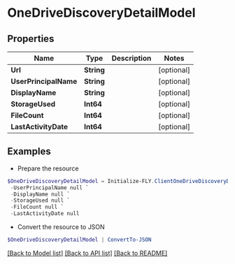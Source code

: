 # OneDriveDiscoveryDetailModel
## Properties

Name | Type | Description | Notes
------------ | ------------- | ------------- | -------------
**Url** | **String** |  | [optional] 
**UserPrincipalName** | **String** |  | [optional] 
**DisplayName** | **String** |  | [optional] 
**StorageUsed** | **Int64** |  | [optional] 
**FileCount** | **Int64** |  | [optional] 
**LastActivityDate** | **Int64** |  | [optional] 

## Examples

- Prepare the resource
```powershell
$OneDriveDiscoveryDetailModel = Initialize-FLY.ClientOneDriveDiscoveryDetailModel  -Url null `
 -UserPrincipalName null `
 -DisplayName null `
 -StorageUsed null `
 -FileCount null `
 -LastActivityDate null
```

- Convert the resource to JSON
```powershell
$OneDriveDiscoveryDetailModel | ConvertTo-JSON
```

[[Back to Model list]](../README.md#documentation-for-models) [[Back to API list]](../README.md#documentation-for-api-endpoints) [[Back to README]](../README.md)

